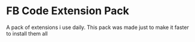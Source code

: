 # FB Code Extension Pack

A pack of extensions i use daily. This pack was made just to make it faster to install them all
